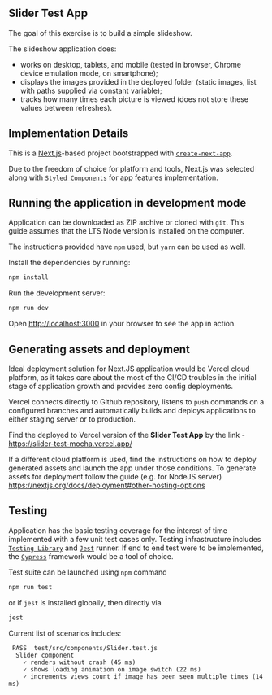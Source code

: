 ## Slider Test App

The goal of this exercise is to build a simple slideshow.

The slideshow application does:

- works on desktop, tablets, and mobile (tested in browser, Chrome device emulation mode, on smartphone);
- displays the images provided in the deployed folder (static images, list with paths supplied via constant variable);
- tracks how many times each picture is viewed (does not store these values between refreshes).

## Implementation Details

This is a [Next.js](https://nextjs.org/)-based project bootstrapped with [`create-next-app`](https://nextjs.org/docs/api-reference/create-next-app).

Due to the freedom of choice for platform and tools, Next.js was selected along with [`Styled Components`](https://github.com/styled-components/styled-components) for app features implementation.

## Running the application in development mode

Application can be downloaded as ZIP archive or cloned with `git`.
This guide assumes that the LTS Node version is installed on the computer.

The instructions provided have `npm` used, but `yarn` can be used as well.

Install the dependencies by running:

```bash
npm install
```

Run the development server:

```bash
npm run dev
```

Open [http://localhost:3000](http://localhost:3000) in your browser to see the app in action.

## Generating assets and deployment

Ideal deployment solution for Next.JS application would be Vercel cloud platform, as it takes care about the most of the CI/CD troubles in the initial stage of application growth and provides zero config deployments.

Vercel connects directly to Github repository, listens to `push` commands on a configured branches and automatically builds and deploys applications to either staging server or to production.

Find the deployed to Vercel version of the **Slider Test App** by the link - https://slider-test-mocha.vercel.app/

If a different cloud platform is used, find the instructions on how to deploy generated assets and launch the app under those conditions.
To generate assets for deployment follow the guide (e.g. for NodeJS server) https://nextjs.org/docs/deployment#other-hosting-options

## Testing

Application has the basic testing coverage for the interest of time implemented with a few unit test cases only. Testing infrastructure includes [`Testing Library`](https://testing-library.com/) and [`Jest`](https://jestjs.io/en/) runner.
If end to end test were to be implemented, the [`Cypress`](https://www.cypress.io/) framework would be a tool of choice.

Test suite can be launched using `npm` command

```bash
npm run test
```

or if `jest` is installed globally, then directly via

```bash
jest
```

Current list of scenarios includes:

```
 PASS  test/src/components/Slider.test.js
  Slider component
    ✓ renders without crash (45 ms)
    ✓ shows loading animation on image switch (22 ms)
    ✓ increments views count if image has been seen multiple times (14 ms)
```
